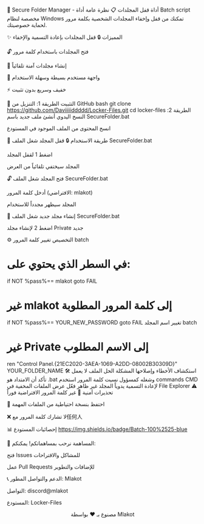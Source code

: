 📁 Secure Folder Manager - أداة قفل المجلدات
📋 نظرة عامة
أداة Batch script مخصصة لنظام Windows تمكنك من قفل وإخفاء المجلدات الشخصية بكلمة مرور لحماية خصوصيتك.

✨ المميزات
🔒 قفل المجلدات بإعادة التسمية والإخفاء

🔓 فتح المجلدات باستخدام كلمة مرور

📁 إنشاء مجلدات آمنة تلقائياً

🎯 واجهة مستخدم بسيطة وسهلة الاستخدام

⚡ خفيف وسريع بدون تثبيت

🚀 التثبيت
الطريقة 1: التنزيل من GitHub
bash
git clone https://github.com/Daviiiiiddddd/Locker-Files.git
cd locker-files
الطريقة 2: النسخ اليدوي
أنشئ ملف جديد باسم SecureFolder.bat

انسخ المحتوى من الملف الموجود في المستودع

📖 طريقة الاستخدام
🔒 قفل المجلد
شغل الملف SecureFolder.bat

اضغط 1 لقفل المجلد

المجلد سيختفي تلقائياً من العرض

🔓 فتح المجلد
شغل الملف SecureFolder.bat

أدخل كلمة المرور (الافتراضي: mlakot)

المجلد سيظهر مجدداً للاستخدام

📁 إنشاء مجلد جديد
شغل الملف SecureFolder.bat

اضغط 2 لإنشاء مجلد Private جديد

⚙️ التخصيص
تغيير كلمة المرور
batch
# في السطر الذي يحتوي على:
if NOT %pass%== mlakot goto FAIL

# غير mlakot إلى كلمة المرور المطلوبة
if NOT %pass%== YOUR_NEW_PASSWORD goto FAIL
تغيير اسم المجلد
batch
# غير Private إلى الاسم المطلوب
ren "Control Panel.{21EC2020-3AEA-1069-A2DD-08002B30309D}" YOUR_FOLDER_NAME
🛠️ استكشاف الأخطاء وإصلاحها
المشكلة	الحل
الملف لا يعمل	تأكد أن الامتداد هو .bat وشغله كمسؤول
نسيت كلمة المرور	استخدم commands CMD لإعادة التسمية يدوياً
المجلد غير ظاهر	فعّل عرض الملفات المخفية في File Explorer
⚠️ تحذيرات أمنية
🔐 غير كلمة المرور الافتراضية فوراً

💾 احتفظ بنسخة احتياطية من الملفات المهمة

❌ لا تشارك كلمة المرور مع任何人

📊 إحصائيات المستودع
https://img.shields.io/badge/Batch-100%2525-blue

🤝 المساهمة
نرحب بمساهماتكم! يمكنكم:

فتح Issues للمشاكل والاقتراحات

عمل Pull Requests للإضافات والتطوير

📞 الدعم والتواصل
المطور: Mlakot

التواصل: discord@mlakot

المستودع: Locker-Files


<div align="center">
مصنوع بـ ❤️ بواسطة Mlakot


</div>

